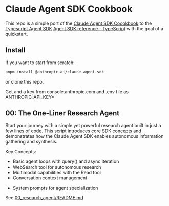 # Claude Agent SDK Cookbook

This repo is a simple port of the [Claude Agent SDK Coookbook](https://github.com/anthropics/claude-cookbooks/tree/main/claude_code_sdk) to the [Typescript Agent SDK](https://github.com/anthropics/claude-agent-sdk-typescript) [Agent SDK reference - TypeScript](https://docs.claude.com/en/api/agent-sdk/typescript) with the goal of a quickstart.

## Install

If you want to start from scratch: 

```sh
pnpm install @anthropic-ai/claude-agent-sdk
```

or clone this repo.

Get and a key from console.anthropic.com and .env file as ANTHROPIC_API_KEY=

## 00: The One-Liner Research Agent

Start your journey with a simple yet powerful research agent built in just a few lines of code. This script introduces core SDK concepts and demonstrates how the Claude Agent SDK enables autonomous information gathering and synthesis.

Key Concepts:

* Basic agent loops with query() and async iteration
* WebSearch tool for autonomous research
* Multimodal capabilities with the Read tool
* Conversation context management
+ System prompts for agent specialization

See [00_research_agent/README.md](00_research_agent/README.md)

